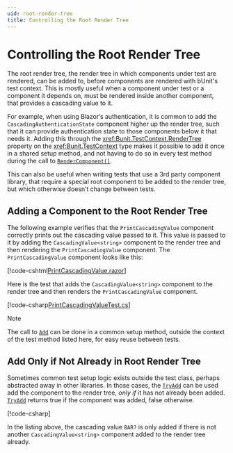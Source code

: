 ```yaml
---
uid: root-render-tree
title: Controlling the Root Render Tree
---
```


# Controlling the Root Render Tree

The root render tree, the render tree in which components under test are rendered, can be added to, before components are rendered with bUnit's test context. This is mostly useful when a component under test or a component it depends on, must be rendered inside another component, that provides a cascading value to it. 

For example, when using Blazor’s authentication, it is common to add the `CascadingAuthenticationState` component higher up the render tree, such that it can provide authentication state to those components below it that needs it. Adding this through the <xref:Bunit.TestContext.RenderTree> property on the <xref:Bunit.TestContext> type makes it possible to add it once in a shared setup method, and not having to do so in every test method during the call to [`RenderComponent()`](xref:Bunit.TestContext.RenderComponent``1(System.Action{Bunit.ComponentParameterCollectionBuilder{``0}})).

This can also be useful when writing tests that use a 3rd party component library, that require a special root component to be added to the render tree, but which otherwise doesn’t change between tests.

## Adding a Component to the Root Render Tree

The following example verifies that the `PrintCascadingValue` component correctly prints out the cascading value passed to it. This value is passed to it by adding the `CascadingValue<string>` component to the render tree and then rendering the `PrintCascadingValue` component. The `PrintCascadingValue` component looks like this:

[!code-cshtml[PrintCascadingValue.razor](../../../samples/components/PrintCascadingValue.razor)]

Here is the test that adds the `CascadingValue<string>` component to the render tree and then renders the `PrintCascadingValue` component.

[!code-csharp[PrintCascadingValueTest.cs](../../../samples/tests/xunit/RenderTreeTest.cs#L15-L27)]

> [!NOTE]
> The call to [`Add`](xref:Bunit.Rendering.RootRenderTree.Add``1(System.Action{Bunit.ComponentParameterCollectionBuilder{``0}})) can be done in a common setup method, outside the context of the test method listed here, for easy reuse between tests.

## Add Only if Not Already in Root Render Tree

Sometimes common test setup logic exists outside the test class, perhaps abstracted away in other libraries. In those cases, the [`TryAdd`](xref:Bunit.Rendering.RootRenderTree.TryAdd``1(System.Action{Bunit.ComponentParameterCollectionBuilder{``0}})) can be used add the component to the render tree, _only if_ it has not already been added. [`TryAdd`](xref:Bunit.Rendering.RootRenderTree.TryAdd``1(System.Action{Bunit.ComponentParameterCollectionBuilder{``0}})) returns true if the component was added, false otherwise.

[!code-csharp[](../../../samples/tests/xunit/RenderTreeTest.cs#L36-L38)]

In the listing above, the cascading value `BAR?` is only added if there is not another `CascadingValue<string>` component added to the render tree already.
